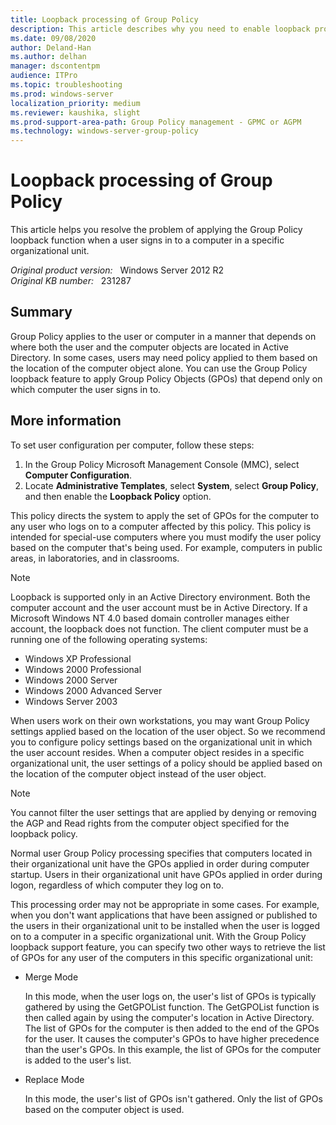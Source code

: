 ```yaml
---
title: Loopback processing of Group Policy
description: This article describes why you need to enable loopback processing for Group Policy.
ms.date: 09/08/2020
author: Deland-Han
ms.author: delhan
manager: dscontentpm
audience: ITPro
ms.topic: troubleshooting
ms.prod: windows-server
localization_priority: medium
ms.reviewer: kaushika, slight
ms.prod-support-area-path: Group Policy management - GPMC or AGPM
ms.technology: windows-server-group-policy
---
```

# Loopback processing of Group Policy

This article helps you resolve the problem of applying the Group Policy loopback function when a user signs in to a computer in a specific organizational unit.

_Original product version:_ &nbsp; Windows Server 2012 R2  
_Original KB number:_ &nbsp; 231287

## Summary

Group Policy applies to the user or computer in a manner that depends on where both the user and the computer objects are located in Active Directory. In some cases, users may need policy applied to them based on the location of the computer object alone. You can use the Group Policy loopback feature to apply Group Policy Objects (GPOs) that depend only on which computer the user signs in to.

## More information

To set user configuration per computer, follow these steps:

1. In the Group Policy Microsoft Management Console (MMC), select **Computer Configuration**.
2. Locate **Administrative Templates**, select **System**, select **Group Policy**, and then enable the **Loopback Policy** option.

This policy directs the system to apply the set of GPOs for the computer to any user who logs on to a computer affected by this policy. This policy is intended for special-use computers where you must modify the user policy based on the computer that's being used. For example, computers in public areas, in laboratories, and in classrooms.

> [!NOTE]
> Loopback is supported only in an Active Directory environment. Both the computer account and the user account must be in Active Directory. If a Microsoft Windows NT 4.0 based domain controller manages either account, the loopback does not function. The client computer must be a running one of the following operating systems:
>
> - Windows XP Professional
> - Windows 2000 Professional
> - Windows 2000 Server
> - Windows 2000 Advanced Server
> - Windows Server 2003

When users work on their own workstations, you may want Group Policy settings applied based on the location of the user object. So we recommend you to configure policy settings based on the organizational unit in which the user account resides. When a computer object resides in a specific organizational unit, the user settings of a policy should be applied based on the location of the computer object instead of the user object.

> [!NOTE]
> You cannot filter the user settings that are applied by denying or removing the AGP and Read rights from the computer object specified for the loopback policy.

Normal user Group Policy processing specifies that computers located in their organizational unit have the GPOs applied in order during computer startup. Users in their organizational unit have GPOs applied in order during logon, regardless of which computer they log on to.

This processing order may not be appropriate in some cases. For example, when you don't want applications that have been assigned or published to the users in their organizational unit to be installed when the user is logged on to a computer in a specific organizational unit. With the Group Policy loopback support feature, you can specify two other ways to retrieve the list of GPOs for any user of the computers in this specific organizational unit:

- Merge Mode

  In this mode, when the user logs on, the user's list of GPOs is typically gathered by using the GetGPOList function. The GetGPOList function is then called again by using the computer's location in Active Directory. The list of GPOs for the computer is then added to the end of the GPOs for the user. It causes the computer's GPOs to have higher precedence than the user's GPOs. In this example, the list of GPOs for the computer is added to the user's list.

- Replace Mode

  In this mode, the user's list of GPOs isn't gathered. Only the list of GPOs based on the computer object is used.
